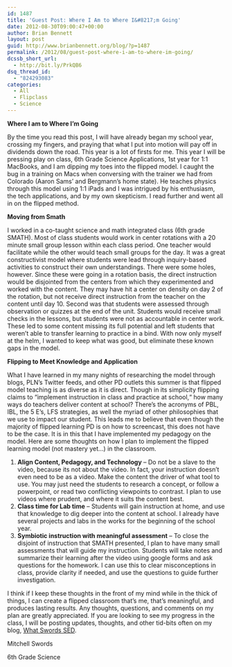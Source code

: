 ```yaml
---
id: 1487
title: 'Guest Post: Where I Am to Where I&#8217;m Going'
date: 2012-08-30T09:00:47+00:00
author: Brian Bennett
layout: post
guid: http://www.brianbennett.org/blog/?p=1487
permalink: /2012/08/guest-post-where-i-am-to-where-im-going/
dcssb_short_url:
  - http://bit.ly/PrkQB6
dsq_thread_id:
  - "824293083"
categories:
  - All
  - Flipclass
  - Science
---
```

**Where I am to Where I’m Going**
  
By the time you read this post, I will have already began my school year, crossing my fingers, and praying that what I put into motion will pay off in dividends down the road. This year is a lot of firsts for me. This year I will be pressing play on class, 6th Grade Science Applications, 1st year for 1:1 MacBooks, and I am dipping my toes into the flipped model. I caught the bug in a training on Macs when conversing with the trainer we had from Colorado (Aaron Sams&#8217; and Bergmann’s home state). He teaches physics through this model using 1:1 iPads and I was intrigued by his enthusiasm, the tech applications, and by my own skepticism. I read further and went all in on the flipped method. 

**Moving from Smath**
  
I worked in a co-taught science and math integrated class (6th grade SMATH). Most of class students would work in center rotations with a 20 minute small group lesson within each class period. One teacher would facilitate while the other would teach small groups for the day. It was a great constructivist model where students were lead through inquiry-based activities to construct their own understandings. There were some holes, however. Since these were going in a rotation basis, the direct instruction would be disjointed from the centers from which they experimented and worked with the content. They may have hit a center on density on day 2 of the rotation, but not receive direct instruction from the teacher on the content until day 10. Second was that students were assessed through observation or quizzes at the end of the unit. Students would receive small checks in the lessons, but students were not as accountable in center work. These led to some content missing its full potential and left students that weren’t able to transfer learning to practice in a bind. With now only myself at the helm, I wanted to keep what was good, but eliminate these known gaps in the model. 

**Flipping to Meet Knowledge and Application**
  
What I have learned in my many nights of researching the model through blogs, PLN’s Twitter feeds, and other PD outlets this summer is that flipped model teaching is as diverse as it is direct. Though in its simplicity flipping claims to “implement instruction in class and practice at school,“ how many ways do teachers deliver content at school? There’s the acronyms of PBL, IBL, the 5 E’s, LFS strategies, as well the myriad of other philosophies that we use to impact our student. This leads me to believe that even though the majority of flipped learning PD is on how to screencast, this does not have to be the case. It is in this that I have implemented my pedagogy on the model. Here are some thoughts on how I plan to implement the flipped learning model (not mastery yet&#8230;) in the classroom. 

  1. **Align Content, Pedagogy, and Technology** &#8211; Do not be a slave to the video, because its not about the video. In fact, your instruction doesn’t even need to be as a video. Make the content the driver of what tool to use. You may just need the students to research a concept, or follow a powerpoint, or read two conflicting viewpoints to contrast. I plan to use videos where prudent, and where it suits the content best.
  2. **Class time for Lab time** &#8211; Students will gain instruction at home, and use that knowledge to dig deeper into the content at school. I already have several projects and labs in the works for the beginning of the school year.
  3. **Symbiotic instruction with meaningful assessment** &#8211; To close the disjoint of instruction that SMATH presented, I plan to have many small assessments that will guide my instruction. Students will take notes and summarize their learning after the video using google forms and ask questions for the homework. I can use this to clear misconceptions in class, provide clarity if needed, and use the questions to guide further investigation.

I think if I keep these thoughts in the front of my mind while in the thick of things, I can create a flipped classroom that’s me, that’s meaningful, and produces lasting results. Any thoughts, questions, and comments on my plan are greatly appreciated. If you are looking to see my progress in the class, I will be posting updates, thoughts, and other tid-bits often on my blog, [What Swords SED](http://swordsed.wordpress.com/).

Mitchell Swords
  
6th Grade Science